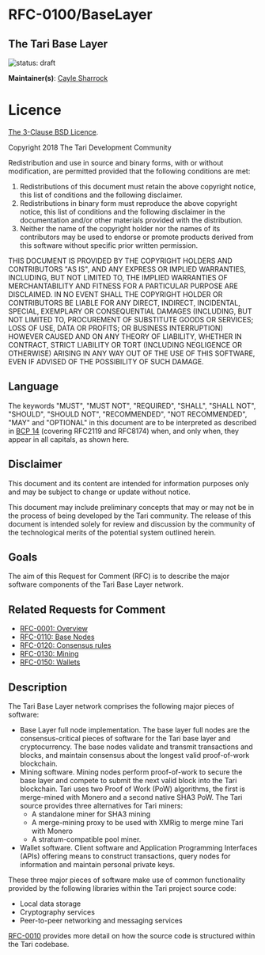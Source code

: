 # RFC-0100/BaseLayer

## The Tari Base Layer

![status: draft](theme/images/status-draft.svg)

**Maintainer(s)**: [Cayle Sharrock](https://github.com/CjS77)

# Licence

[The 3-Clause BSD Licence](https://opensource.org/licenses/BSD-3-Clause).

Copyright 2018 The Tari Development Community

Redistribution and use in source and binary forms, with or without modification, are permitted provided that the
following conditions are met:

1. Redistributions of this document must retain the above copyright notice, this list of conditions and the following
   disclaimer.
2. Redistributions in binary form must reproduce the above copyright notice, this list of conditions and the following
   disclaimer in the documentation and/or other materials provided with the distribution.
3. Neither the name of the copyright holder nor the names of its contributors may be used to endorse or promote products
   derived from this software without specific prior written permission.

THIS DOCUMENT IS PROVIDED BY THE COPYRIGHT HOLDERS AND CONTRIBUTORS "AS IS", AND ANY EXPRESS OR IMPLIED WARRANTIES,
INCLUDING, BUT NOT LIMITED TO, THE IMPLIED WARRANTIES OF MERCHANTABILITY AND FITNESS FOR A PARTICULAR PURPOSE ARE
DISCLAIMED. IN NO EVENT SHALL THE COPYRIGHT HOLDER OR CONTRIBUTORS BE LIABLE FOR ANY DIRECT, INDIRECT, INCIDENTAL,
SPECIAL, EXEMPLARY OR CONSEQUENTIAL DAMAGES (INCLUDING, BUT NOT LIMITED TO, PROCUREMENT OF SUBSTITUTE GOODS OR
SERVICES; LOSS OF USE, DATA OR PROFITS; OR BUSINESS INTERRUPTION) HOWEVER CAUSED AND ON ANY THEORY OF LIABILITY,
WHETHER IN CONTRACT, STRICT LIABILITY OR TORT (INCLUDING NEGLIGENCE OR OTHERWISE) ARISING IN ANY WAY OUT OF THE USE OF
THIS SOFTWARE, EVEN IF ADVISED OF THE POSSIBILITY OF SUCH DAMAGE.

## Language

The keywords "MUST", "MUST NOT", "REQUIRED", "SHALL", "SHALL NOT", "SHOULD", "SHOULD NOT", "RECOMMENDED", 
"NOT RECOMMENDED", "MAY" and "OPTIONAL" in this document are to be interpreted as described in 
[BCP 14](https://tools.ietf.org/html/bcp14) (covering RFC2119 and RFC8174) when, and only when, they appear in all capitals, as 
shown here.

## Disclaimer

This document and its content are intended for information purposes only and may be subject to change or update
without notice.

This document may include preliminary concepts that may or may not be in the process of being developed by the Tari
community. The release of this document is intended solely for review and discussion by the community of the
technological merits of the potential system outlined herein.

## Goals

The aim of this Request for Comment (RFC) is to describe the major software components of the Tari Base Layer network.

## Related Requests for Comment

* [RFC-0001: Overview](RFC-0001_overview.md)
* [RFC-0110: Base Nodes](./RFC-0110_BaseNodes.md)
* [RFC-0120: Consensus rules](./RFC-0120_Consensus.md)
* [RFC-0130: Mining](RFCD-0130_Mining.md)
* [RFC-0150: Wallets](./RFC-0150_Wallets.md)


## Description

The Tari Base Layer network comprises the following major pieces of software:

* Base Layer full node implementation. The base layer full nodes are the consensus-critical pieces of software for the
  Tari base layer and cryptocurrency. The base nodes validate and transmit transactions and blocks, and maintain
  consensus about the longest valid proof-of-work blockchain.
* Mining software. Mining nodes perform proof-of-work to secure the base layer and compete to submit the
  next valid block into the Tari blockchain. Tari uses two Proof of Work (PoW) algorithms, the first is merge-mined with Monero and a second native SHA3 PoW. 
  The Tari source provides three alternatives for Tari miners:
  * A standalone miner for SHA3 mining
  * A merge-mining proxy to be used with XMRig to merge mine Tari with Monero
  * A stratum-compatible pool miner.
* Wallet software. Client software and Application Programming Interfaces (APIs) offering means to construct transactions, query nodes for information and
  maintain personal private keys.

These three major pieces of software make use of common functionality provided by the following libraries within the Tari
project source code:

* Local data storage
* Cryptography services
* Peer-to-peer networking and messaging services

[RFC-0010](RFCD-0010_CodeStructure.md) provides more detail on how the source code is structured within the Tari codebase.
